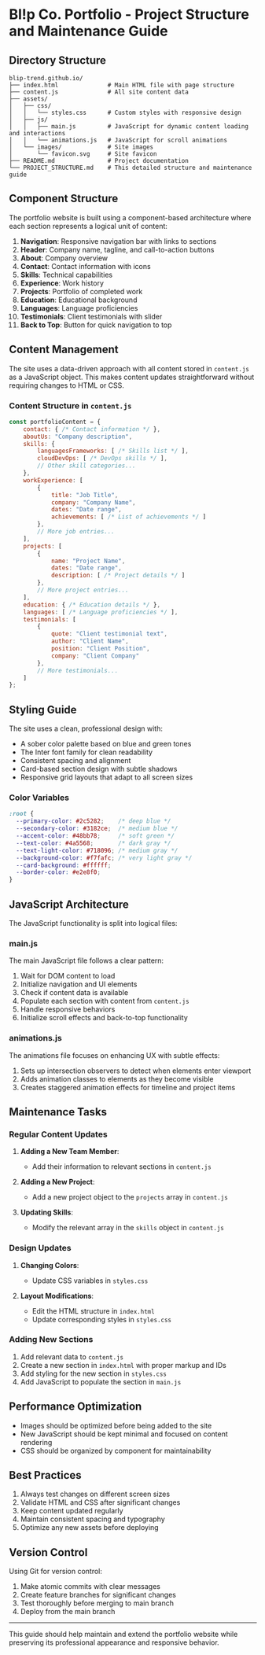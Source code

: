 # Bl!p Co. Portfolio - Project Structure and Maintenance Guide

## Directory Structure

```
blip-trend.github.io/
├── index.html              # Main HTML file with page structure
├── content.js              # All site content data
├── assets/
│   ├── css/
│   │   └── styles.css      # Custom styles with responsive design
│   ├── js/
│   │   ├── main.js         # JavaScript for dynamic content loading and interactions
│   │   └── animations.js   # JavaScript for scroll animations
│   └── images/             # Site images
│       └── favicon.svg     # Site favicon
├── README.md               # Project documentation
└── PROJECT_STRUCTURE.md    # This detailed structure and maintenance guide
```

## Component Structure

The portfolio website is built using a component-based architecture where each section represents a logical unit of content:

1. **Navigation**: Responsive navigation bar with links to sections
2. **Header**: Company name, tagline, and call-to-action buttons
3. **About**: Company overview
4. **Contact**: Contact information with icons
5. **Skills**: Technical capabilities
6. **Experience**: Work history
7. **Projects**: Portfolio of completed work
8. **Education**: Educational background
9. **Languages**: Language proficiencies
10. **Testimonials**: Client testimonials with slider
11. **Back to Top**: Button for quick navigation to top

## Content Management

The site uses a data-driven approach with all content stored in `content.js` as a JavaScript object. This makes content updates straightforward without requiring changes to HTML or CSS.

### Content Structure in `content.js`

```javascript
const portfolioContent = {
    contact: { /* Contact information */ },
    aboutUs: "Company description",
    skills: {
        languagesFrameworks: [ /* Skills list */ ],
        cloudDevOps: [ /* DevOps skills */ ],
        // Other skill categories...
    },
    workExperience: [
        {
            title: "Job Title",
            company: "Company Name",
            dates: "Date range",
            achievements: [ /* List of achievements */ ]
        },
        // More job entries...
    ],
    projects: [
        {
            name: "Project Name",
            dates: "Date range",
            description: [ /* Project details */ ]
        },
        // More project entries...
    ],
    education: { /* Education details */ },
    languages: [ /* Language proficiencies */ ],
    testimonials: [
        {
            quote: "Client testimonial text",
            author: "Client Name",
            position: "Client Position",
            company: "Client Company"
        },
        // More testimonials...
    ]
};
```

## Styling Guide

The site uses a clean, professional design with:

- A sober color palette based on blue and green tones
- The Inter font family for clean readability
- Consistent spacing and alignment
- Card-based section design with subtle shadows
- Responsive grid layouts that adapt to all screen sizes

### Color Variables

```css
:root {
  --primary-color: #2c5282;    /* deep blue */
  --secondary-color: #3182ce;  /* medium blue */
  --accent-color: #48bb78;     /* soft green */
  --text-color: #4a5568;       /* dark gray */
  --text-light-color: #718096; /* medium gray */
  --background-color: #f7fafc; /* very light gray */
  --card-background: #ffffff;
  --border-color: #e2e8f0;
}
```

## JavaScript Architecture

The JavaScript functionality is split into logical files:

### main.js
The main JavaScript file follows a clear pattern:
1. Wait for DOM content to load
2. Initialize navigation and UI elements
3. Check if content data is available
4. Populate each section with content from `content.js`
5. Handle responsive behaviors
6. Initialize scroll effects and back-to-top functionality

### animations.js
The animations file focuses on enhancing UX with subtle effects:
1. Sets up intersection observers to detect when elements enter viewport
2. Adds animation classes to elements as they become visible
3. Creates staggered animation effects for timeline and project items

## Maintenance Tasks

### Regular Content Updates

1. **Adding a New Team Member**:
   - Add their information to relevant sections in `content.js`

2. **Adding a New Project**:
   - Add a new project object to the `projects` array in `content.js`

3. **Updating Skills**:
   - Modify the relevant array in the `skills` object in `content.js`

### Design Updates

1. **Changing Colors**:
   - Update CSS variables in `styles.css`

2. **Layout Modifications**:
   - Edit the HTML structure in `index.html`
   - Update corresponding styles in `styles.css`

### Adding New Sections

1. Add relevant data to `content.js`
2. Create a new section in `index.html` with proper markup and IDs
3. Add styling for the new section in `styles.css`
4. Add JavaScript to populate the section in `main.js`

## Performance Optimization

- Images should be optimized before being added to the site
- New JavaScript should be kept minimal and focused on content rendering
- CSS should be organized by component for maintainability

## Best Practices

1. Always test changes on different screen sizes
2. Validate HTML and CSS after significant changes
3. Keep content updated regularly
4. Maintain consistent spacing and typography
5. Optimize any new assets before deploying

## Version Control

Using Git for version control:

1. Make atomic commits with clear messages
2. Create feature branches for significant changes
3. Test thoroughly before merging to main branch
4. Deploy from the main branch

---

This guide should help maintain and extend the portfolio website while preserving its professional appearance and responsive behavior.
